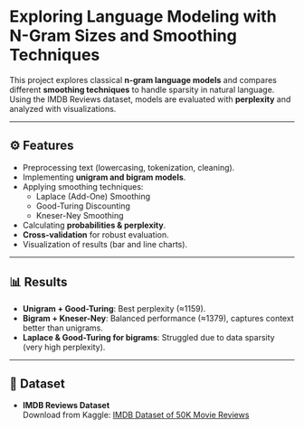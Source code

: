 # Exploring Language Modeling with N-Gram Sizes and Smoothing Techniques

This project explores classical **n-gram language models** and compares different **smoothing techniques** to handle sparsity in natural language. Using the IMDB Reviews dataset, models are evaluated with **perplexity** and analyzed with visualizations.

---

## ⚙️ Features
- Preprocessing text (lowercasing, tokenization, cleaning).
- Implementing **unigram and bigram models**.
- Applying smoothing techniques:
  - Laplace (Add-One) Smoothing
  - Good-Turing Discounting
  - Kneser-Ney Smoothing
- Calculating **probabilities & perplexity**.
- **Cross-validation** for robust evaluation.
- Visualization of results (bar and line charts).

---

## 📊 Results
- **Unigram + Good-Turing**: Best perplexity (≈1159).  
- **Bigram + Kneser-Ney**: Balanced performance (≈1379), captures context better than unigrams.  
- **Laplace & Good-Turing for bigrams**: Struggled due to data sparsity (very high perplexity).

 ---

## 📂 Dataset
- **IMDB Reviews Dataset**  
  Download from Kaggle: [IMDB Dataset of 50K Movie Reviews](https://www.kaggle.com/datasets/lakshmi25npathi/imdb-dataset-of-50k-movie-reviews)

